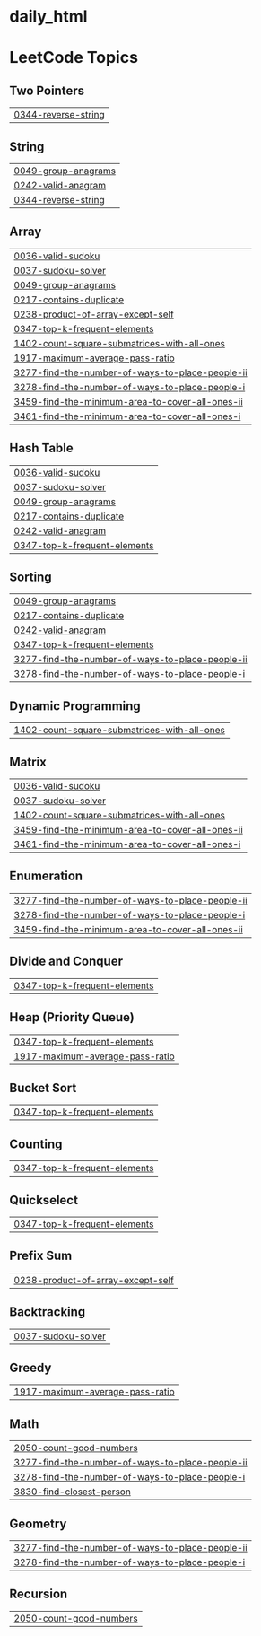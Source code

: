 # daily_html
<!---LeetCode Topics Start-->
# LeetCode Topics
## Two Pointers
|  |
| ------- |
| [0344-reverse-string](https://github.com/Raman-8888/daily_html/tree/master/0344-reverse-string) |
## String
|  |
| ------- |
| [0049-group-anagrams](https://github.com/Raman-8888/daily_html/tree/master/0049-group-anagrams) |
| [0242-valid-anagram](https://github.com/Raman-8888/daily_html/tree/master/0242-valid-anagram) |
| [0344-reverse-string](https://github.com/Raman-8888/daily_html/tree/master/0344-reverse-string) |
## Array
|  |
| ------- |
| [0036-valid-sudoku](https://github.com/Raman-8888/daily_html/tree/master/0036-valid-sudoku) |
| [0037-sudoku-solver](https://github.com/Raman-8888/daily_html/tree/master/0037-sudoku-solver) |
| [0049-group-anagrams](https://github.com/Raman-8888/daily_html/tree/master/0049-group-anagrams) |
| [0217-contains-duplicate](https://github.com/Raman-8888/daily_html/tree/master/0217-contains-duplicate) |
| [0238-product-of-array-except-self](https://github.com/Raman-8888/daily_html/tree/master/0238-product-of-array-except-self) |
| [0347-top-k-frequent-elements](https://github.com/Raman-8888/daily_html/tree/master/0347-top-k-frequent-elements) |
| [1402-count-square-submatrices-with-all-ones](https://github.com/Raman-8888/daily_html/tree/master/1402-count-square-submatrices-with-all-ones) |
| [1917-maximum-average-pass-ratio](https://github.com/Raman-8888/daily_html/tree/master/1917-maximum-average-pass-ratio) |
| [3277-find-the-number-of-ways-to-place-people-ii](https://github.com/Raman-8888/daily_html/tree/master/3277-find-the-number-of-ways-to-place-people-ii) |
| [3278-find-the-number-of-ways-to-place-people-i](https://github.com/Raman-8888/daily_html/tree/master/3278-find-the-number-of-ways-to-place-people-i) |
| [3459-find-the-minimum-area-to-cover-all-ones-ii](https://github.com/Raman-8888/daily_html/tree/master/3459-find-the-minimum-area-to-cover-all-ones-ii) |
| [3461-find-the-minimum-area-to-cover-all-ones-i](https://github.com/Raman-8888/daily_html/tree/master/3461-find-the-minimum-area-to-cover-all-ones-i) |
## Hash Table
|  |
| ------- |
| [0036-valid-sudoku](https://github.com/Raman-8888/daily_html/tree/master/0036-valid-sudoku) |
| [0037-sudoku-solver](https://github.com/Raman-8888/daily_html/tree/master/0037-sudoku-solver) |
| [0049-group-anagrams](https://github.com/Raman-8888/daily_html/tree/master/0049-group-anagrams) |
| [0217-contains-duplicate](https://github.com/Raman-8888/daily_html/tree/master/0217-contains-duplicate) |
| [0242-valid-anagram](https://github.com/Raman-8888/daily_html/tree/master/0242-valid-anagram) |
| [0347-top-k-frequent-elements](https://github.com/Raman-8888/daily_html/tree/master/0347-top-k-frequent-elements) |
## Sorting
|  |
| ------- |
| [0049-group-anagrams](https://github.com/Raman-8888/daily_html/tree/master/0049-group-anagrams) |
| [0217-contains-duplicate](https://github.com/Raman-8888/daily_html/tree/master/0217-contains-duplicate) |
| [0242-valid-anagram](https://github.com/Raman-8888/daily_html/tree/master/0242-valid-anagram) |
| [0347-top-k-frequent-elements](https://github.com/Raman-8888/daily_html/tree/master/0347-top-k-frequent-elements) |
| [3277-find-the-number-of-ways-to-place-people-ii](https://github.com/Raman-8888/daily_html/tree/master/3277-find-the-number-of-ways-to-place-people-ii) |
| [3278-find-the-number-of-ways-to-place-people-i](https://github.com/Raman-8888/daily_html/tree/master/3278-find-the-number-of-ways-to-place-people-i) |
## Dynamic Programming
|  |
| ------- |
| [1402-count-square-submatrices-with-all-ones](https://github.com/Raman-8888/daily_html/tree/master/1402-count-square-submatrices-with-all-ones) |
## Matrix
|  |
| ------- |
| [0036-valid-sudoku](https://github.com/Raman-8888/daily_html/tree/master/0036-valid-sudoku) |
| [0037-sudoku-solver](https://github.com/Raman-8888/daily_html/tree/master/0037-sudoku-solver) |
| [1402-count-square-submatrices-with-all-ones](https://github.com/Raman-8888/daily_html/tree/master/1402-count-square-submatrices-with-all-ones) |
| [3459-find-the-minimum-area-to-cover-all-ones-ii](https://github.com/Raman-8888/daily_html/tree/master/3459-find-the-minimum-area-to-cover-all-ones-ii) |
| [3461-find-the-minimum-area-to-cover-all-ones-i](https://github.com/Raman-8888/daily_html/tree/master/3461-find-the-minimum-area-to-cover-all-ones-i) |
## Enumeration
|  |
| ------- |
| [3277-find-the-number-of-ways-to-place-people-ii](https://github.com/Raman-8888/daily_html/tree/master/3277-find-the-number-of-ways-to-place-people-ii) |
| [3278-find-the-number-of-ways-to-place-people-i](https://github.com/Raman-8888/daily_html/tree/master/3278-find-the-number-of-ways-to-place-people-i) |
| [3459-find-the-minimum-area-to-cover-all-ones-ii](https://github.com/Raman-8888/daily_html/tree/master/3459-find-the-minimum-area-to-cover-all-ones-ii) |
## Divide and Conquer
|  |
| ------- |
| [0347-top-k-frequent-elements](https://github.com/Raman-8888/daily_html/tree/master/0347-top-k-frequent-elements) |
## Heap (Priority Queue)
|  |
| ------- |
| [0347-top-k-frequent-elements](https://github.com/Raman-8888/daily_html/tree/master/0347-top-k-frequent-elements) |
| [1917-maximum-average-pass-ratio](https://github.com/Raman-8888/daily_html/tree/master/1917-maximum-average-pass-ratio) |
## Bucket Sort
|  |
| ------- |
| [0347-top-k-frequent-elements](https://github.com/Raman-8888/daily_html/tree/master/0347-top-k-frequent-elements) |
## Counting
|  |
| ------- |
| [0347-top-k-frequent-elements](https://github.com/Raman-8888/daily_html/tree/master/0347-top-k-frequent-elements) |
## Quickselect
|  |
| ------- |
| [0347-top-k-frequent-elements](https://github.com/Raman-8888/daily_html/tree/master/0347-top-k-frequent-elements) |
## Prefix Sum
|  |
| ------- |
| [0238-product-of-array-except-self](https://github.com/Raman-8888/daily_html/tree/master/0238-product-of-array-except-self) |
## Backtracking
|  |
| ------- |
| [0037-sudoku-solver](https://github.com/Raman-8888/daily_html/tree/master/0037-sudoku-solver) |
## Greedy
|  |
| ------- |
| [1917-maximum-average-pass-ratio](https://github.com/Raman-8888/daily_html/tree/master/1917-maximum-average-pass-ratio) |
## Math
|  |
| ------- |
| [2050-count-good-numbers](https://github.com/Raman-8888/daily_html/tree/master/2050-count-good-numbers) |
| [3277-find-the-number-of-ways-to-place-people-ii](https://github.com/Raman-8888/daily_html/tree/master/3277-find-the-number-of-ways-to-place-people-ii) |
| [3278-find-the-number-of-ways-to-place-people-i](https://github.com/Raman-8888/daily_html/tree/master/3278-find-the-number-of-ways-to-place-people-i) |
| [3830-find-closest-person](https://github.com/Raman-8888/daily_html/tree/master/3830-find-closest-person) |
## Geometry
|  |
| ------- |
| [3277-find-the-number-of-ways-to-place-people-ii](https://github.com/Raman-8888/daily_html/tree/master/3277-find-the-number-of-ways-to-place-people-ii) |
| [3278-find-the-number-of-ways-to-place-people-i](https://github.com/Raman-8888/daily_html/tree/master/3278-find-the-number-of-ways-to-place-people-i) |
## Recursion
|  |
| ------- |
| [2050-count-good-numbers](https://github.com/Raman-8888/daily_html/tree/master/2050-count-good-numbers) |
<!---LeetCode Topics End-->